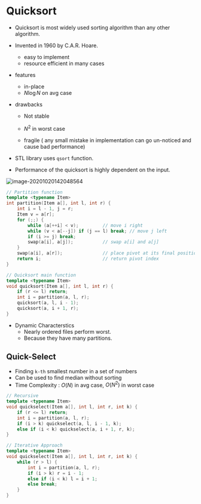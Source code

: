 # Quicksort

* Quicksort is most widely used sorting algorithm than any other algorithm.

* Invented in 1960 by C.A.R. Hoare.

  - easy to implement
  - resource efficient in many cases

* features

  - in-place
  - $N \log{N}$ on avg case

* drawbacks

  - Not stable

  - $N^2$ in worst case
  - fragile ( any small mistake in implementation can go un-noticed and cause bad performance)

* STL library uses `qsort` function.

* Performance of the quicksort is highly dependent on the input.

![image-20201020142048564](https://algo.minetest.in/1-The_Basic_Algorithm.assets/image-20201020142048564.png)

````c++
// Partition function
template <typename Item>
int partition(Item a[], int l, int r) {
    int i = l - 1, j = r;
    Item v = a[r];
    for (;;) {
        while (a[++i] < v);         // move i right
        while (v < a[--j]) if (j == l) break; // move j left
        if (i >= j) break;
        swap(a[i], a[j]);           // swap a[i] and a[j]
    }
    swap(a[i], a[r]);               // place pivot at its final position
    return i;                       // return pivot index
}

// Quicksort main function
template <typename Item>
void quicksort(Item a[], int l, int r) {
    if (r <= l) return;
    int i = partition(a, l, r);
    quicksort(a, l, i - 1);
    quicksort(a, i + 1, r);
}
````

* Dynamic Characterstics
  * Nearly ordered files perform worst.
  * Because they have many partitions.

## Quick-Select

* Finding `k-th` smallest number in a set of numbers
* Can be used to find median without sorting
* Time Complexity : $O(N)$ in avg case, $O(N^2)$ in worst case

````c++
// Recursive
template <typename Item>
void quickselect(Item a[], int l, int r, int k) {
    if (r <= l) return;
    int i = partition(a, l, r);
    if (i > k) quickselect(a, l, i - 1, k);
    else if (i < k) quickselect(a, i + 1, r, k);
}
````

````c++
// Iterative Approach
template <typename Item>
void quickselect(Item a[], int l, int r, int k) {
    while (r > l) {
        int i = partition(a, l, r);
        if (i > k) r = i - 1;
        else if (i < k) l = i + 1;
        else break;
    }
}
````

